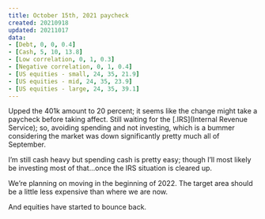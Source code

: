 ```yaml
---
title: October 15th, 2021 paycheck
created: 20210918
updated: 20211017
data:
- [Debt, 0, 0, 0.4]
- [Cash, 5, 10, 13.8]
- [Low correlation, 0, 1, 0.3]
- [Negative correlation, 0, 1, 0.4]
- [US equities - small, 24, 35, 21.9]
- [US equities - mid, 24, 35, 23.9]
- [US equities - large, 24, 35, 39.1]
---
```


Upped the 401k amount to 20 percent; it seems like the change might take a paycheck before taking affect. Still waiting for the [.IRS](Internal Revenue Service); so, avoiding spending and not investing, which is a bummer considering the market was down significantly pretty much all of September.

I’m still cash heavy but spending cash is pretty easy; though I’ll most likely be investing most of that...once the IRS situation is cleared up.

We’re planning on moving in the beginning of 2022. The target area should be a little less expensive than where we are now.

And equities have started to bounce back.